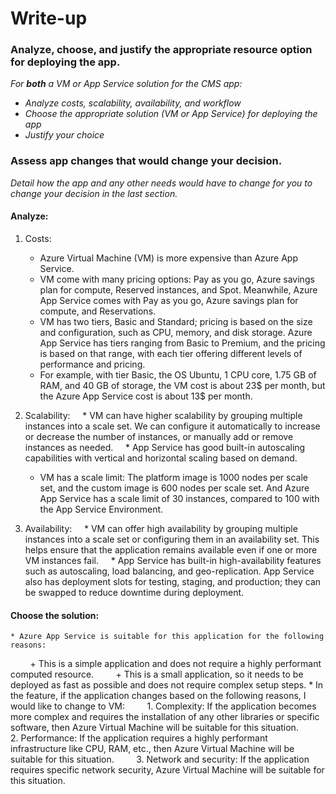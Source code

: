 # Write-up

### Analyze, choose, and justify the appropriate resource option for deploying the app.

*For **both** a VM or App Service solution for the CMS app:*
- *Analyze costs, scalability, availability, and workflow*
- *Choose the appropriate solution (VM or App Service) for deploying the app*
- *Justify your choice*

### Assess app changes that would change your decision.

*Detail how the app and any other needs would have to change for you to change your decision in the last section.* 

#### Analyze:
1. Costs:
    * Azure Virtual Machine (VM) is more expensive than Azure App Service.
    * VM come with many pricing options: Pay as you go, Azure savings plan for compute, Reserved instances, and Spot. Meanwhile, Azure App Service comes with Pay as you go, Azure savings plan for compute, and Reservations.
    * VM has two tiers, Basic and Standard; pricing is based on the size and configuration, such as CPU, memory, and disk storage. Azure App Service has tiers ranging from Basic to Premium, and the pricing is based on that range, with each tier offering different levels of performance and pricing.
    * For example, with tier Basic, the OS Ubuntu, 1 CPU core, 1.75 GB of RAM, and 40 GB of storage, the VM cost is about 23$ per month, but the Azure App Service cost is about 13$ per month.

2. Scalability:
    * VM can have higher scalability by grouping multiple instances into a scale set. We can configure it automatically to increase or decrease the number of instances, or manually add or remove instances as needed.
    * App Service has good built-in autoscaling capabilities with vertical and horizontal scaling based on demand.
    * VM has a scale limit: The platform image is 1000 nodes per scale set, and the custom image is 600 nodes per scale set. And Azure App Service has a scale limit of 30 instances, compared to 100 with the App Service Environment.
  
3. Availability:
    * VM can offer high availability by grouping multiple instances into a scale set or configuring them in an availability set. This helps ensure that the application remains available even if one or more VM instances fail.
    * App Service has built-in high-availability features such as autoscaling, load balancing, and geo-replication. App Service also has deployment slots for testing, staging, and production; they can be swapped to reduce downtime during deployment.

#### Choose the solution:
    * Azure App Service is suitable for this application for the following reasons:
        + This is a simple application and does not require a highly performant computed resource.
        + This is a small application, so it needs to be deployed as fast as possible and does not require complex setup steps.
    * In the feature, if the application changes based on the following reasons, I would like to change to VM:
        1. Complexity: If the application becomes more complex and requires the installation of any other libraries or specific software, then Azure Virtual Machine will be suitable for this situation.
        2. Performance: If the application requires a highly performant infrastructure like CPU, RAM, etc., then Azure Virtual Machine will be suitable for this situation.
        3. Network and security: If the application requires specific network security, Azure Virtual Machine will be suitable for this situation.